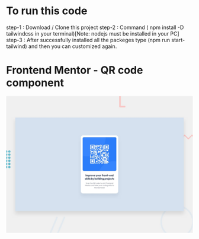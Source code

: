 # To run this code

step-1 : Download / Clone this project
step-2 : Command ( npm install -D tailwindcss in your terminal)[Note: nodejs must be installed in your PC]
step-3 : After successfully installed all the packeges type (npm run start-tailwind) and then you can customized again.

# Frontend Mentor - QR code component

![Design preview for the QR code component coding challenge](./design/desktop-preview.jpg)
